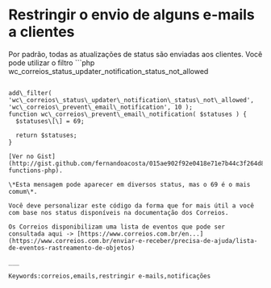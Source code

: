 # Restringir o envio de alguns e-mails a clientes

Por padrão, todas as atualizações de status são enviadas aos clientes. Você pode utilizar o filtro ```php
wc_correios_status_updater_notification_status_not_allowed
``` para prevenir o envio de alguns e-mails, como aquele de “Objeto ainda não chegou a unidade”.  

add\_filter( 'wc\_correios\_status\_updater\_notification\_status\_not\_allowed', 'wc\_correios\_prevent\_email\_notification', 10 );  
function wc\_correios\_prevent\_email\_notification( $statuses ) {  
  $statuses\[\] = 69;  
    
  return $statuses;  
}

[Ver no Gist](http://gist.github.com/fernandoacosta/015ae902f92e0418e71e7b44c3f264d8#file-functions-php).

\*Esta mensagem pode aparecer em diversos status, mas o 69 é o mais comum\*.

Você deve personalizar este código da forma que for mais útil a você com base nos status disponíveis na documentação dos Correios.

Os Correios disponibilizam uma lista de eventos que pode ser consultada aqui -> [https://www.correios.com.br/en...](https://www.correios.com.br/enviar-e-receber/precisa-de-ajuda/lista-de-eventos-rastreamento-de-objetos)

___

Keywords:correios,emails,restringir e-mails,notificações